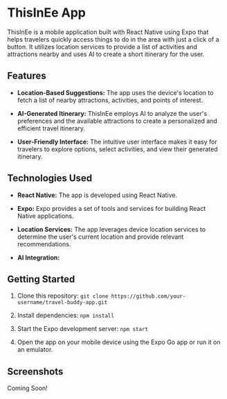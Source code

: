# ThisInEe App

ThisInEe is a mobile application built with React Native using Expo that helps travelers quickly access things to do in the area with just a click of a button. It utilizes location services to provide a list of activities and attractions nearby and uses AI to create a short itinerary for the user.

## Features

- **Location-Based Suggestions:** The app uses the device's location to fetch a list of nearby attractions, activities, and points of interest.

- **AI-Generated Itinerary:** ThisInEe employs AI to analyze the user's preferences and the available attractions to create a personalized and efficient travel itinerary.

- **User-Friendly Interface:** The intuitive user interface makes it easy for travelers to explore options, select activities, and view their generated itinerary.

## Technologies Used

- **React Native:** The app is developed using React Native.

- **Expo:** Expo provides a set of tools and services for building React Native applications.

- **Location Services:** The app leverages device location services to determine the user's current location and provide relevant recommendations.

- **AI Integration:** 

## Getting Started

1. Clone this repository: `git clone https://github.com/your-username/travel-buddy-app.git`

2. Install dependencies: `npm install`

3. Start the Expo development server: `npm start`

4. Open the app on your mobile device using the Expo Go app or run it on an emulator.

## Screenshots

Coming Soon!
